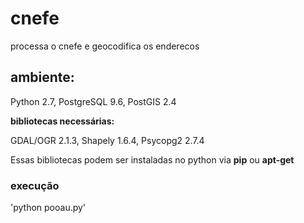 # cnefe
processa o cnefe e geocodifica os enderecos

## ambiente:
Python 2.7, PostgreSQL 9.6, PostGIS 2.4

**bibliotecas necessárias:**

GDAL/OGR 2.1.3, 
Shapely 1.6.4, 
Psycopg2 2.7.4

Essas bibliotecas podem ser instaladas no python via **pip** ou **apt-get**

### execução

'python pooau.py'

